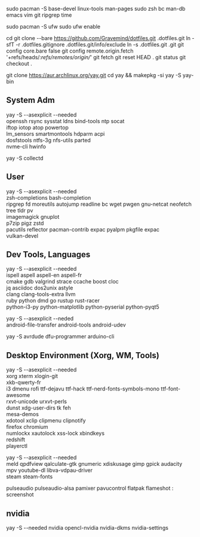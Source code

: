 
sudo pacman -S base-devel linux-tools man-pages sudo zsh bc man-db emacs vim git ripgrep time

sudo pacman -S ufw
sudo ufw enable

cd
git clone --bare https://github.com/Gravemind/dotfiles.git .dotfiles.git
ln -sfT -r .dotfiles.gitignore .dotfiles.git/info/exclude
ln -s .dotfiles.git .git
git config core.bare false
git config remote.origin.fetch '+refs/heads/*:refs/remotes/origin/*'
git fetch
git reset HEAD .
git status
git checkout .

git clone https://aur.archlinux.org/yay.git
cd yay && makepkg -si
yay -S yay-bin

## System Adm

yay -S --asexplicit --needed \
    openssh rsync sysstat ldns bind-tools ntp socat \
    iftop iotop atop powertop \
    lm_sensors smartmontools hdparm acpi \
    dosfstools ntfs-3g nfs-utils parted \
    nvme-cli hwinfo

yay -S collectd

## User

yay -S --asexplicit --needed \
    zsh-completions bash-completion \
    ripgrep fd moreutils autojump readline bc wget pwgen gnu-netcat neofetch tree tldr pv \
    imagemagick gnuplot \
    p7zip pigz zstd \
    pacutils reflector pacman-contrib expac pyalpm pkgfile expac \
    vulkan-devel

## Dev Tools, Languages

yay -S --asexplicit --needed \
    ispell aspell aspell-en aspell-fr \
    cmake gdb valgrind strace ccache boost cloc \
    jq asciidoc dos2unix astyle \
    clang clang-tools-extra llvm \
    ruby python dmd go rustup rust-racer \
    python-i3-py python-matplotlib python-pyserial python-pyqt5

yay -S --asexplicit --neded \
    android-file-transfer android-tools android-udev

yay -S avrdude dfu-programmer arduino-cli

## Desktop Environment (Xorg, WM, Tools)

yay -S --asexplicit --needed \
    xorg xterm xlogin-git \
    xkb-qwerty-fr \
    i3 dmenu rofi ttf-dejavu ttf-hack ttf-nerd-fonts-symbols-mono ttf-font-awesome \
    rxvt-unicode urxvt-perls \
    dunst xdg-user-dirs tk feh \
    mesa-demos \
    xdotool xclip clipmenu clipnotify \
    firefox chromium \
    numlockx xautolock xss-lock xbindkeys \
    redshift \
    playerctl

yay -S --asexplicit --needed \
    meld qpdfview qalculate-gtk gnumeric xdiskusage gimp gpick audacity \
    mpv youtube-dl libva-vdpau-driver \
    steam steam-fonts

pulseaudio pulseaudio-alsa pamixer pavucontrol
flatpak
flameshot : screenshot

## nvidia

yay -S --needed nvidia opencl-nvidia nvidia-dkms nvidia-settings

<!-- (Enable multilib in pacman.conf) -->
<!-- yay -S lib32-nvidia-utils -->
